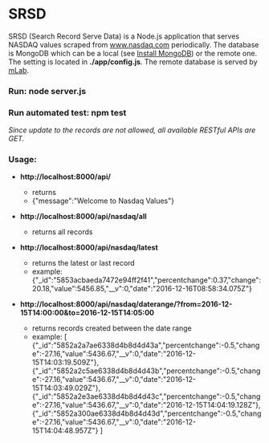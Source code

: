 # SRSD
SRSD (Search Record Serve Data) is a Node.js application that serves NASDAQ values scraped from www.nasdaq.com periodically.
The database is MongoDB which can be a local (see [Install MongoDB](https://docs.mongodb.com/manual/installation/)) or the remote one.  The setting is located in **./app/config.js**.
The remote database is served by [mLab](https://mlab.com/home).


### Run: node server.js

### Run automated test: npm test

*Since update to the records are not allowed, all available RESTful APIs are GET.*

### Usage:
* **http://localhost:8000/api/**
  * returns
  * {"message":"Welcome to Nasdaq Values"}

* **http://localhost:8000/api/nasdaq/all**
  * returns all records

* **http://localhost:8000/api/nasdaq/latest**
  * returns the latest or last record
  * example: {"_id":"5853acbaeda7472e94ff2f41","percentchange":0.37,"change":20.18,"value":5456.85,"__v":0,"date":"2016-12-16T08:58:34.075Z"}

* **http://localhost:8000/api/nasdaq/daterange/?from=2016-12-15T14:00:00&to=2016-12-15T14:05:00**
  * returns records created between the date range
  * example:
[
  {"_id":"5852a2a7ae6338d4b8d4d43a","percentchange":-0.5,"change":-27.16,"value":5436.67,"__v":0,"date":"2016-12-15T14:03:19.509Z"},
  {"_id":"5852a2c5ae6338d4b8d4d43b","percentchange":-0.5,"change":-27.16,"value":5436.67,"__v":0,"date":"2016-12-15T14:03:49.029Z"},
  {"_id":"5852a2e3ae6338d4b8d4d43c","percentchange":-0.5,"change":-27.16,"value":5436.67,"__v":0,"date":"2016-12-15T14:04:19.128Z"},
  {"_id":"5852a300ae6338d4b8d4d43d","percentchange":-0.5,"change":-27.16,"value":5436.67,"__v":0,"date":"2016-12-15T14:04:48.957Z"}
 ]
 
 
